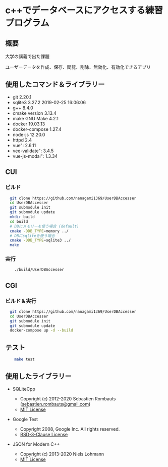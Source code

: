 # c++でデータベースにアクセスする練習プログラム

## 概要

大学の講義で出た課題

ユーザーデータを作成、保存、閲覧、削除、無効化、有効化できるアプリ

## 使用したコマンド＆ライブラリー

- git 2.20.1
- sqlite3 3.27.2 2019-02-25 16:06:06
- g++ 8.4.0
- cmake version 3.13.4
- make GNU Make 4.2.1
- docker 19.03.13
- docker-compose 1.27.4
- node-js 12.20.0
- httpd 2.4
- vue": 2.6.11
- vee-validate": 3.4.5
- vue-js-modal": 1.3.34

## CUI

### ビルド

```bash
  git clone https://github.com/nanagami1369/UserDBAccesser
  cd UserDBAccesser
  git submodule init
  git submodule update
  mkdir build
  cd build
  # DBにメモリーを使う場合 (default)
  cmake -DDB_TYPE=memory ../
  # DBにsqliteを使う場合
  cmake -DDB_TYPE=sqlite3 ../
  make
```

### 実行

```bash
    ./build/UserDBAccesser
```

## CGI

### ビルド＆実行

```bash
  git clone https://github.com/nanagami1369/UserDBAccesser
  cd UserDBAccesser
  git submodule init
  git submodule update
  docker-compose up -d --build
```

## テスト

```bash
    make test
```

## 使用したライブラリー

- SQLiteCpp

  - Copyright (c) 2012-2020 Sebastien Rombauts (sebastien.rombauts@gmail.com)
  - [MIT License](https://github.com/SRombauts/SQLiteCpp/blob/master/LICENSE.txt)

- Google Test

  - Copyright 2008, Google Inc. All rights reserved.
  - [BSD-3-Clause License](https://github.com/google/googletest/blob/master/LICENSE)

- JSON for Modern C++
  - Copyright (c) 2013-2020 Niels Lohmann
  - [MIT License](https://github.com/nlohmann/json/blob/develop/LICENSE.MIT)
